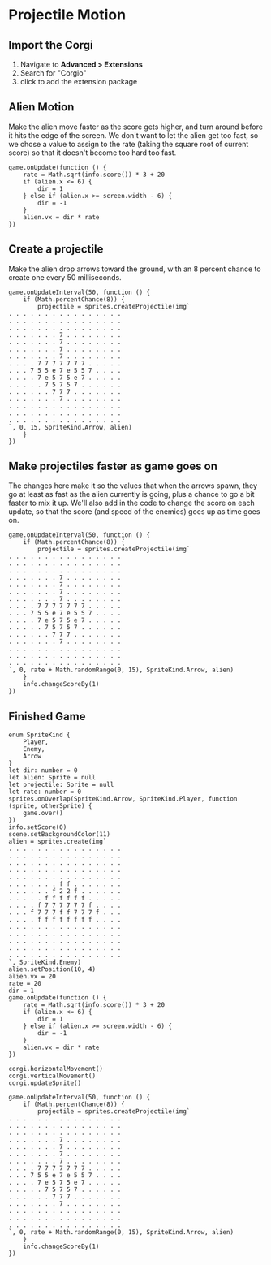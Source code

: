 # Projectile Motion

## Import the Corgi

1. Navigate to **Advanced > Extensions**
2. Search for "Corgio"
3. click to add the extension package

## Alien Motion

Make the alien move faster as the score gets higher, and turn around before it hits the edge of the screen. We don't want to let the alien get too fast, so we chose a value to assign to the rate (taking the square root of current score) so that it doesn't become too hard too fast.
```blocks
game.onUpdate(function () {
    rate = Math.sqrt(info.score()) * 3 + 20
    if (alien.x <= 6) {
        dir = 1
    } else if (alien.x >= screen.width - 6) {
        dir = -1
    }
    alien.vx = dir * rate
})
```

## Create a projectile

Make the alien drop arrows toward the ground, with an 8 percent chance to create one every 50 milliseconds.

```blocks
game.onUpdateInterval(50, function () {
    if (Math.percentChance(8)) {
        projectile = sprites.createProjectile(img`
. . . . . . . . . . . . . . . . 
. . . . . . . . . . . . . . . . 
. . . . . . . . . . . . . . . . 
. . . . . . . 7 . . . . . . . . 
. . . . . . . 7 . . . . . . . . 
. . . . . . . 7 . . . . . . . . 
. . . . . . . 7 . . . . . . . . 
. . . . 7 7 7 7 7 7 7 . . . . . 
. . . 7 5 5 e 7 e 5 5 7 . . . . 
. . . . 7 e 5 7 5 e 7 . . . . . 
. . . . . 7 5 7 5 7 . . . . . . 
. . . . . . 7 7 7 . . . . . . . 
. . . . . . . 7 . . . . . . . . 
. . . . . . . . . . . . . . . . 
. . . . . . . . . . . . . . . . 
. . . . . . . . . . . . . . . . 
`, 0, 15, SpriteKind.Arrow, alien)
    }
})
```

## Make projectiles faster as game goes on

The changes here make it so the values that when the arrows spawn, they go at least
as fast as the alien currently is going, plus a chance to go a bit faster to mix it up.
We'll also add in the code to change the score on each update, so that the score (and speed
of the enemies) goes up as time goes on.

```blocks
game.onUpdateInterval(50, function () {
    if (Math.percentChance(8)) {
        projectile = sprites.createProjectile(img`
. . . . . . . . . . . . . . . . 
. . . . . . . . . . . . . . . . 
. . . . . . . . . . . . . . . . 
. . . . . . . 7 . . . . . . . . 
. . . . . . . 7 . . . . . . . . 
. . . . . . . 7 . . . . . . . . 
. . . . . . . 7 . . . . . . . . 
. . . . 7 7 7 7 7 7 7 . . . . . 
. . . 7 5 5 e 7 e 5 5 7 . . . . 
. . . . 7 e 5 7 5 e 7 . . . . . 
. . . . . 7 5 7 5 7 . . . . . . 
. . . . . . 7 7 7 . . . . . . . 
. . . . . . . 7 . . . . . . . . 
. . . . . . . . . . . . . . . . 
. . . . . . . . . . . . . . . . 
. . . . . . . . . . . . . . . . 
`, 0, rate + Math.randomRange(0, 15), SpriteKind.Arrow, alien)
    }
    info.changeScoreBy(1)
})
```

## Finished Game

```blocks
enum SpriteKind {
    Player,
    Enemy,
    Arrow
}
let dir: number = 0
let alien: Sprite = null
let projectile: Sprite = null
let rate: number = 0
sprites.onOverlap(SpriteKind.Arrow, SpriteKind.Player, function (sprite, otherSprite) {
    game.over()
})
info.setScore(0)
scene.setBackgroundColor(11)
alien = sprites.create(img`
. . . . . . . . . . . . . . . . 
. . . . . . . . . . . . . . . . 
. . . . . . . . . . . . . . . . 
. . . . . . . . . . . . . . . . 
. . . . . . . . . . . . . . . . 
. . . . . . . f f . . . . . . . 
. . . . . . f 2 2 f . . . . . . 
. . . . . f f f f f f . . . . . 
. . . . f 7 7 7 7 7 7 f . . . . 
. . . f 7 7 7 f f 7 7 7 f . . . 
. . . . f f f f f f f f . . . . 
. . . . . . . . . . . . . . . . 
. . . . . . . . . . . . . . . . 
. . . . . . . . . . . . . . . . 
. . . . . . . . . . . . . . . . 
. . . . . . . . . . . . . . . . 
`, SpriteKind.Enemy)
alien.setPosition(10, 4)
alien.vx = 20
rate = 20
dir = 1
game.onUpdate(function () {
    rate = Math.sqrt(info.score()) * 3 + 20
    if (alien.x <= 6) {
        dir = 1
    } else if (alien.x >= screen.width - 6) {
        dir = -1
    }
    alien.vx = dir * rate
})

corgi.horizontalMovement()
corgi.verticalMovement()
corgi.updateSprite()

game.onUpdateInterval(50, function () {
    if (Math.percentChance(8)) {
        projectile = sprites.createProjectile(img`
. . . . . . . . . . . . . . . . 
. . . . . . . . . . . . . . . . 
. . . . . . . . . . . . . . . . 
. . . . . . . 7 . . . . . . . . 
. . . . . . . 7 . . . . . . . . 
. . . . . . . 7 . . . . . . . . 
. . . . . . . 7 . . . . . . . . 
. . . . 7 7 7 7 7 7 7 . . . . . 
. . . 7 5 5 e 7 e 5 5 7 . . . . 
. . . . 7 e 5 7 5 e 7 . . . . . 
. . . . . 7 5 7 5 7 . . . . . . 
. . . . . . 7 7 7 . . . . . . . 
. . . . . . . 7 . . . . . . . . 
. . . . . . . . . . . . . . . . 
. . . . . . . . . . . . . . . . 
. . . . . . . . . . . . . . . . 
`, 0, rate + Math.randomRange(0, 15), SpriteKind.Arrow, alien)
    }
    info.changeScoreBy(1)
})
```